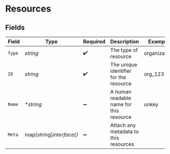 # Resources


## Fields

| Field                                   | Type                                    | Required                                | Description                             | Example                                 |
| --------------------------------------- | --------------------------------------- | --------------------------------------- | --------------------------------------- | --------------------------------------- |
| `Type`                                  | *string*                                | :heavy_check_mark:                      | The type of resource                    | organization                            |
| `ID`                                    | *string*                                | :heavy_check_mark:                      | The unique identifier for the resource  | org_123                                 |
| `Name`                                  | **string*                               | :heavy_minus_sign:                      | A human readable name for this resource | unkey                                   |
| `Meta`                                  | map[string]*interface{}*                | :heavy_minus_sign:                      | Attach any metadata to this resources   |                                         |